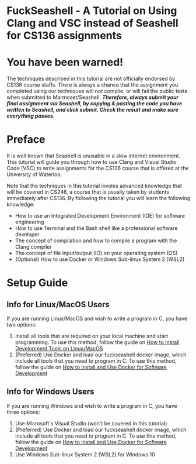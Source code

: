 # FuckSeashell - A Tutorial on Using Clang and VSC instead of Seashell for CS136 assignments

# You have been warned!

The techniques described in this tutorial are not officially endorsed by CS136
course staffs. There is always a chance that the assignment you completed using
our techniques will not compile, or will fail the public tests when submitted to
Marmoset/Seashell. ___Therefore, always submit your final assignment via
Seashell, by copying & pasting the code you have written to Seashell, and click
submit. Check the result and make sure everything passes.___

# Preface

It is well known that Seashell is unusable in a slow internet environment. This
tutorial will guide you through how to use Clang and Visual Studio Code (VSC) to
write assignments for the CS136 course that is offered at the University of
Waterloo.

Note that the techniques in this tutorial involes advanced knowledge that will
be covered in CS246, a course that is usually taken by students immediately
after CS136. By following the tutorial you will learn the following knowledge:

* How to use an Integrated Development Environment (IDE) for software
  engineering
* How to use Terminal and the Bash shell like a professional software developer
* The concept of compilation and how to compile a program with the Clang
  compiler
* The concept of file input/output (IO) on your operating system (OS)
* (Optional) How to use Docker or Windows Sub-linux System 2 (WSL2)

# Setup Guide

## Info for Linux/MacOS Users

If you are running Linux/MacOS and wish to write a program in C, you have two
options:

1. Install all tools that are required on your local machine and start
   programming. To use this method, follow the guide on [How to Install
   Development Tools on Linux/MacOS](how-to-macos.md)
2. (Preferred) Use Docker and load our fuckseashell docker image, which include
   all tools that you need to program in C. To use this method, follow the guide
   on [How to Install and Use Docker for Software Development](how-to-docker.md)

## Info for Windows Users

If you are running Windows and wish to write a program in C, you have three
options:

1. Use Microsoft's Visual Studio (won't be covered in this tutorial)
2. (Preferred) Use Docker and load our fuckseashell docker image, which include
   all tools that you need to program in C. To use this method, follow the guide
   on [How to Install and Use Docker for Software Development](how-to-docker.md)
3. Use Windows Sub-linux System 2 (WSL2) for Windows 10
